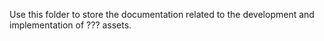 Use this folder to store the documentation related to the development and implementation of ??? assets.

